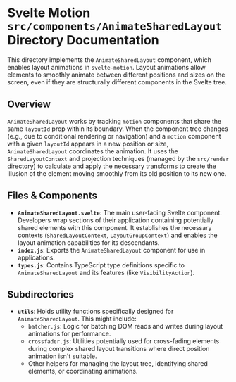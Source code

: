 # Svelte Motion `src/components/AnimateSharedLayout` Directory Documentation

This directory implements the `AnimateSharedLayout` component, which enables layout animations in `svelte-motion`. Layout animations allow elements to smoothly animate between different positions and sizes on the screen, even if they are structurally different components in the Svelte tree.

## Overview

`AnimateSharedLayout` works by tracking `motion` components that share the same `layoutId` prop within its boundary. When the component tree changes (e.g., due to conditional rendering or navigation) and a `motion` component with a given `layoutId` appears in a new position or size, `AnimateSharedLayout` coordinates the animation. It uses the `SharedLayoutContext` and projection techniques (managed by the `src/render` directory) to calculate and apply the necessary transforms to create the illusion of the element moving smoothly from its old position to its new one.

## Files & Components

*   **`AnimateSharedLayout.svelte`**: The main user-facing Svelte component. Developers wrap sections of their application containing potentially shared elements with this component. It establishes the necessary contexts (`SharedLayoutContext`, `LayoutGroupContext`) and enables the layout animation capabilities for its descendants.
*   **`index.js`**: Exports the `AnimateSharedLayout` component for use in applications.
*   **`types.js`**: Contains TypeScript type definitions specific to `AnimateSharedLayout` and its features (like `VisibilityAction`).

## Subdirectories

*   **`utils`**: Holds utility functions specifically designed for `AnimateSharedLayout`. This might include:
    *   `batcher.js`: Logic for batching DOM reads and writes during layout animations for performance.
    *   `crossfader.js`: Utilities potentially used for cross-fading elements during complex shared layout transitions where direct position animation isn't suitable.
    *   Other helpers for managing the layout tree, identifying shared elements, or coordinating animations.